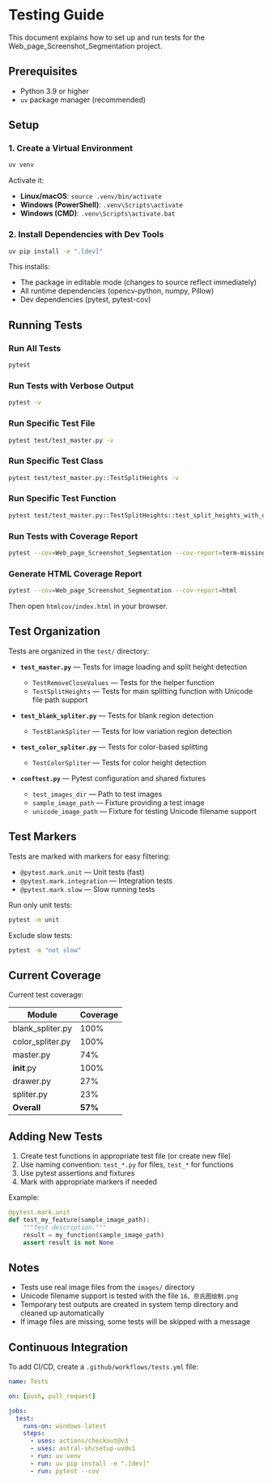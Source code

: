 # Testing Guide

This document explains how to set up and run tests for the Web_page_Screenshot_Segmentation project.

## Prerequisites

- Python 3.9 or higher
- `uv` package manager (recommended)

## Setup

### 1. Create a Virtual Environment

```bash
uv venv
```

Activate it:
- **Linux/macOS**: `source .venv/bin/activate`
- **Windows (PowerShell)**: `.venv\Scripts\activate`
- **Windows (CMD)**: `.venv\Scripts\activate.bat`

### 2. Install Dependencies with Dev Tools

```bash
uv pip install -e ".[dev]"
```

This installs:
- The package in editable mode (changes to source reflect immediately)
- All runtime dependencies (opencv-python, numpy, Pillow)
- Dev dependencies (pytest, pytest-cov)

## Running Tests

### Run All Tests

```bash
pytest
```

### Run Tests with Verbose Output

```bash
pytest -v
```

### Run Specific Test File

```bash
pytest test/test_master.py -v
```

### Run Specific Test Class

```bash
pytest test/test_master.py::TestSplitHeights -v
```

### Run Specific Test Function

```bash
pytest test/test_master.py::TestSplitHeights::test_split_heights_with_unicode_filename -v
```

### Run Tests with Coverage Report

```bash
pytest --cov=Web_page_Screenshot_Segmentation --cov-report=term-missing
```

### Generate HTML Coverage Report

```bash
pytest --cov=Web_page_Screenshot_Segmentation --cov-report=html
```

Then open `htmlcov/index.html` in your browser.

## Test Organization

Tests are organized in the `test/` directory:

- **`test_master.py`** — Tests for image loading and split height detection
  - `TestRemoveCloseValues` — Tests for the helper function
  - `TestSplitHeights` — Tests for main splitting function with Unicode file path support

- **`test_blank_spliter.py`** — Tests for blank region detection
  - `TestBlankSpliter` — Tests for low variation region detection

- **`test_color_spliter.py`** — Tests for color-based splitting
  - `TestColorSpliter` — Tests for color height detection

- **`conftest.py`** — Pytest configuration and shared fixtures
  - `test_images_dir` — Path to test images
  - `sample_image_path` — Fixture providing a test image
  - `unicode_image_path` — Fixture for testing Unicode filename support

## Test Markers

Tests are marked with markers for easy filtering:

- `@pytest.mark.unit` — Unit tests (fast)
- `@pytest.mark.integration` — Integration tests
- `@pytest.mark.slow` — Slow running tests

Run only unit tests:

```bash
pytest -m unit
```

Exclude slow tests:

```bash
pytest -m "not slow"
```

## Current Coverage

Current test coverage:

| Module | Coverage |
|--------|----------|
| blank_spliter.py | 100% |
| color_spliter.py | 100% |
| master.py | 74% |
| __init__.py | 100% |
| drawer.py | 27% |
| spliter.py | 23% |
| **Overall** | **57%** |

## Adding New Tests

1. Create test functions in appropriate test file (or create new file)
2. Use naming convention: `test_*.py` for files, `test_*` for functions
3. Use pytest assertions and fixtures
4. Mark with appropriate markers if needed

Example:

```python
@pytest.mark.unit
def test_my_feature(sample_image_path):
    """Test description."""
    result = my_function(sample_image_path)
    assert result is not None
```

## Notes

- Tests use real image files from the `images/` directory
- Unicode filename support is tested with the file `16、奈氏图绘制.png`
- Temporary test outputs are created in system temp directory and cleaned up automatically
- If image files are missing, some tests will be skipped with a message

## Continuous Integration

To add CI/CD, create a `.github/workflows/tests.yml` file:

```yaml
name: Tests

on: [push, pull_request]

jobs:
  test:
    runs-on: windows-latest
    steps:
      - uses: actions/checkout@v3
      - uses: astral-sh/setup-uv@v1
      - run: uv venv
      - run: uv pip install -e ".[dev]"
      - run: pytest --cov
```
